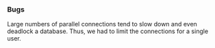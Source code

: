 <!--
SPDX-FileCopyrightText: 2025 Christian Winger <https://github.com/wingechr> © Öko-Institut e.V.
SPDX-FileCopyrightText: 2025 Martin Glauer <https://github.com/MGlauer> © Otto-von-Guericke-Universität Magdeburg

SPDX-License-Identifier: CC0-1.0
-->

### Bugs

Large numbers of parallel connections tend to slow down and even deadlock a
database. Thus, we had to limit the connections for a single user.
